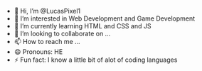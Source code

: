 - 👋 Hi, I’m @LucasPixel1
- 👀 I’m interested in Web Development and Game Development
- 🌱 I’m currently learning HTML and CSS and JS
- 💞️ I’m looking to collaborate on ...
- 📫 How to reach me ...
- 😄 Pronouns: HE
- ⚡ Fun fact: I know a little bit of alot of coding languages

<!---
LucasPixel1/LucasPixel1 is a ✨ special ✨ repository because its `README.md` (this file) appears on your GitHub profile.
You can click the Preview link to take a look at your changes.
--->
